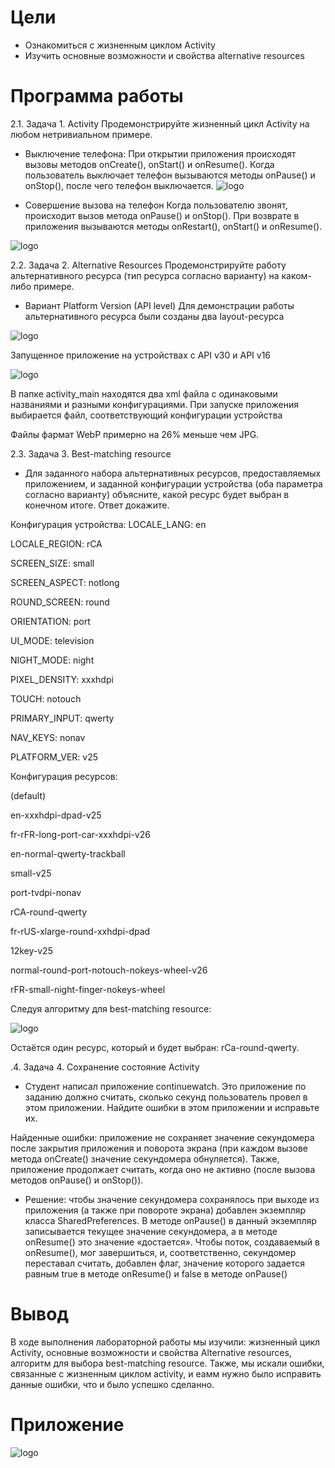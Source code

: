 # Цели
 - Ознакомиться с жизненным циклом Activity
 - Изучить основные возможности и свойства alternative resources
# Программа работы
2.1. Задача 1. Activity
 Продемонстрируйте жизненный цикл Activity на любом нетривиальном примере.
 - Выключение телефона:
При открытии приложения происходят вызовы методов onCreate(), onStart() и onResume().
Когда пользователь выключает телефон вызываются методы onPause() и onStop(), после чего телефон выключается.
![logo](https://i.ibb.co/cFgKWk3/image.png)

 - Совершение вызова на телефон
Когда пользователю звонят, происходит вызов метода onPause() и onStop(). При возврате в приложения вызываются методы onRestart(), onStart() и onResume().

![logo](https://i.ibb.co/n1SvsZ9/image.png)

2.2. Задача 2. Alternative Resources
 Продемонстрируйте работу альтернативного ресурса (тип ресурса согласно варианту) на каком-либо примере.
 - Вариант Platform Version (API level)
Для демонстрации работы альтернативного ресурса были созданы два layout-ресурса

![logo](https://i.ibb.co/PT3hJxD/image.png)

Запущенное приложение на устройствах с API v30 и API v16

![logo](https://i.ibb.co/TknY9jw/image.png)

В папке activity_main находятся два xml файла с одинаковыми названиями и разными конфигурациями. При запуске приложения выбирается файл, соответствующий конфигурации устройства

Файлы фармат WebP примерно на 26% меньше чем JPG. 

2.3. Задача 3. Best-matching resource
 - Для заданного набора альтернативных ресурсов, предоставляемых приложением, и заданной конфигурации устройства (оба параметра согласно варианту) объясните, какой ресурс будет выбран в конечном итоге. Ответ докажите.

Конфигурация устройства:
LOCALE_LANG: en

LOCALE_REGION: rCA

SCREEN_SIZE: small

SCREEN_ASPECT: notlong

ROUND_SCREEN: round

ORIENTATION: port

UI_MODE: television

NIGHT_MODE: night

PIXEL_DENSITY: xxxhdpi

TOUCH: notouch

PRIMARY_INPUT: qwerty

NAV_KEYS: nonav

PLATFORM_VER: v25


Конфигурация ресурсов:

(default)

en-xxxhdpi-dpad-v25

fr-rFR-long-port-car-xxxhdpi-v26

en-normal-qwerty-trackball

small-v25

port-tvdpi-nonav

rCA-round-qwerty

fr-rUS-xlarge-round-xxhdpi-dpad

12key-v25

normal-round-port-notouch-nokeys-wheel-v26

rFR-small-night-finger-nokeys-wheel


Следуя алгоритму для best-matching resource:

![logo](https://i.ibb.co/DpQqzjF/image.png)

Остаётся один ресурс, который и будет выбран: rCa-round-qwerty.

.4. Задача 4. Сохранение состояние Activity
 - Студент написал приложение continuewatch. Это приложение по заданию должно считать, сколько секунд пользователь провел в этом приложении. Найдите ошибки в этом приложении и исправьте их.
 
Найденные ошибки: приложение не сохраняет значение секундомера после закрытия приложения и поворота экрана (при каждом вызове метода onCreate() значение секундомера обнуляется). Также, приложение продолжает считать, когда оно не активно (после вызова методов onPause() и onStop()).

 - Решение: чтобы значение секундомера сохранялось при выходе из приложения (а также при повороте экрана) добавлен экземпляр класса SharedPreferences. В методе onPause() в данный экземпляр записывается текущее значение секундомера, а в методе onResume() это значение «достается». Чтобы поток, создаваемый в onResume(), мог завершиться, и, соответственно, секундомер переставал считать, добавлен флаг, значение которого задается равным true в методе onResume() и false в методе onPause()

# Вывод

В ходе выполнения лабораторной работы мы изучили: жизненный цикл Activity, основные возможности и свойства Alternative resources, алгоритм для выбора best-matching resource. Также, мы искали ошибки, связанные с жизненным циклом activity, и еамм нужно было исправить данные ошибки, что и было успешко сделанно.

 # Приложение
![logo](https://i.ibb.co/8rWpFfW/image.png)
